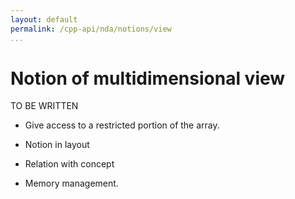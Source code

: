```yaml
---
layout: default
permalink: /cpp-api/nda/notions/view
...
```


# Notion of multidimensional view


TO BE WRITTEN

* Give  access to a restricted portion of the array.

* Notion in layout

* Relation with concept

* Memory management.



